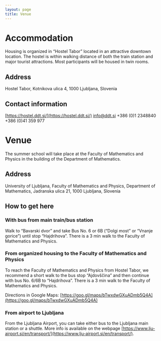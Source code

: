 ```yaml
---
layout: page
title: Venue
---
```


# Accommodation

Housing is organized in “Hostel Tabor” located in an attractive downtown location. The hostel is within walking distance of both the train station and major tourist attractions. Most participants will be housed in twin rooms.

## Address

Hostel Tabor,
Kotnikova ulica 4,
1000 Ljubljana, Slovenia

## Contact information

[https://hostel.ddt.si/](https://hostel.ddt.si/)
[info@ddt.si](mailto:info@ddt.si)
+386 (0)1 2348840
+386 (0)41 359 977

# Venue

The summer school will take place at the Faculty of Mathematics and Physics in the building of the Department of Mathematics.

## Address 

University of Ljubljana,
Faculty of Mathematics and Physics,
Department of Mathematics,
Jadranska ulica 21,
1000 Ljubljana, Slovenia

## How to get here

### With bus from main train/bus station

Walk to “Bavarski dvor” and take Bus No. 6 or 6B (“Dolgi most” or “Vnanje gorice”) until stop “Hajdrihova”. There is a 3 min walk to the Faculty of Mathematics and Physics.

### From organized housing to the Faculty of Mathematics and Physics

To reach the Faculty of Mathematics and Physics from Hostel Tabor, we recommend a short walk to the bus stop “Ajdovščina” and then continue with bus No. 6/6B to “Hajdrihova”. There is a 3 min walk to the Faculty of Mathematics and Physics.

Directions in Google Maps: [https://goo.gl/maps/bTwxdwGXuADmb5Q4A](https://goo.gl/maps/bTwxdwGXuADmb5Q4A)

### From airport to Ljubljana

From the Ljubljana Airport, you can take either bus to the Ljubljana main station or a shuttle. More info is available on the webpage [https://www.lju-airport.si/en/transport/](https://www.lju-airport.si/en/transport/).
